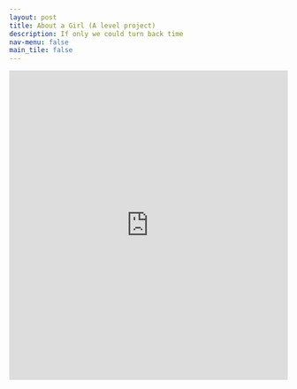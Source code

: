 ```yaml
---
layout: post
title: About a Girl (A level project)
description: If only we could turn back time
nav-menu: false
main_tile: false
---
```


<iframe width="100%" height="560" position="absolute" src="https://www.youtube.com/watch?v=vH3aGaYDwl0" frameborder="0" allowfullscreen></iframe>

